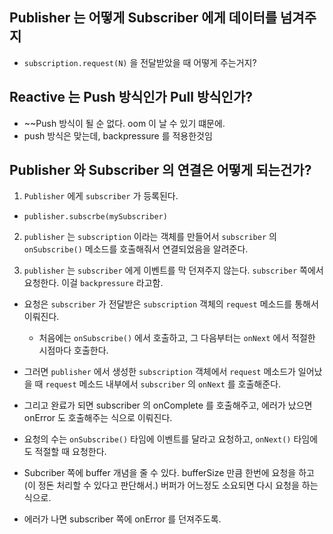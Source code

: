 
## Publisher 는 어떻게 Subscriber 에게 데이터를 넘겨주지

- `subscription.request(N)` 을 전달받았을 때 어떻게 주는거지? 

## Reactive 는 Push 방식인가 Pull 방식인가? 

- ~~Push 방식이 될 순 없다. oom 이 날 수 있기 떄문에. 
- push 방식은 맞는데, backpressure 를 적용한것임 

## Publisher 와 Subscriber 의 연결은 어떻게 되는건가? 

1) `Publisher` 에게 `subscriber` 가 등록된다.

- `publisher.subscrbe(mySubscriber)`

2) `publisher` 는 `subscription` 이라는 객체를 만들어서 `subscriber` 의 `onSubscribe()` 메소드를 호출해줘서 연결되었음을 알려준다.

3) `publisher` 는 `subscriber` 에게 이벤트를 막 던져주지 않는다. `subscriber` 쪽에서 요청한다. 이걸 `backpressure` 라고함.

- 요청은 `subscriber` 가 전달받은 `subscription` 객체의 `request` 메소드를 통해서 이뤄진다.
    - 처음에는 `onSubscribe()` 에서 호출하고, 그 다음부터는 `onNext` 에서 적절한 시점마다 호출한다.
- 그러면 `publisher` 에서 생성한 `subscription` 객체에서 `request` 메소드가 일어났을 때 `request` 메소드 내부에서 `subscriber` 의 `onNext` 를 호출해준다.

- 그리고 완료가 되면 subscriber 의 onComplete 를 호출해주고, 에러가 났으면 onError 도 호출해주는 식으로 이뤄진다.

- 요청의 수는 `onSubscribe()` 타임에 이벤트를 달라고 요청하고, `onNext()` 타임에도 적절할 때 요청한다.

- Subcriber 쪽에 buffer 개념을 줄 수 있다. bufferSize 만큼 한번에 요청을 하고 (이 정돈 처리할 수 있다고 판단해서.) 버퍼가 어느정도 소요되면 다시 요청을 하는 식으로.

- 에러가 나면 subscriber 쪽에 onError 를 던져주도록. 
